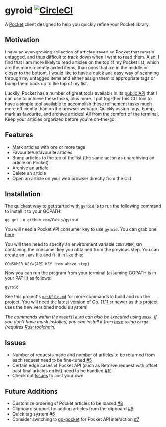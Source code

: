 # gyroid [![CircleCI](https://circleci.com/gh/Coteh/gyroid.svg?style=shield)](https://circleci.com/gh/Coteh/gyroid)

A [Pocket](https://getpocket.com/) client designed to help you quickly refine your Pocket library.

## Motivation

I have an ever-growing collection of articles saved on Pocket that remain untagged, and thus difficult to track down when I want to read them. Also, I find that I am more likely to read articles on the top of my Pocket list, which are the more recently added items, than ones that are in the middle or closer to the bottom. I would like to have a quick and easy way of scanning through my untagged items and either assign them to appropriate tags or bump them back up to the top of my list.

Luckily, Pocket has a number of great tools available in its [public API](https://getpocket.com/developer/docs/overview) that I can use to achieve these tasks, plus more. I put together this CLI tool to have a simple tool available to accomplish these refinement tasks much more efficiently than on the browser webapp. Quickly assign tags, bump, mark as favourite, and archive articles! All from the comfort of the terminal. Keep your articles organized before you're on-the-go.

## Features

- Mark articles with one or more tags
- Favourite/unfavourite articles
- Bump articles to the top of the list (the same action as unarchiving an article on Pocket)
- Archive an article
- Delete an article
- Open an article on your web browser directly from the CLI

## Installation

The quickest way to get started with `gyroid` is to run the following command to install it to your GOPATH:

```
go get -u github.com/Coteh/gyroid
```

You will need a Pocket API consumer key to use `gyroid`. You can grab one [here](https://getpocket.com/developer/apps/new).

You will then need to specify an environment variable `CONSUMER_KEY` containing the consumer key you obtained from the previous step. You can create an `.env` file and fill it in like this:

```
CONSUMER_KEY={API KEY from above step}
```

Now you can run the program from your terminal (assuming GOPATH is in your PATH) as follows:

```
gyroid
```

See this project's [`maskfile.md`](maskfile.md) for more commands to build and run the project. You will need the latest version of [Go](https://golang.org/). (1.11 or newer as this project uses the new versioned module system)

*The commands within the `maskfile.md` can also be executed using [`mask`](https://github.com/jakedeichert/mask). If you don't have mask installed, you can install it from [here](https://crates.io/crates/mask) using `cargo` (requires [Rust toolchain](https://rustup.rs/))*

## Issues
- Number of requests made and number of articles to be returned from each request need to be fine-tuned [#5](../../issues/5)
- Certain edge cases of Pocket API (such as Retrieve request with offset past final articles on list) need to be handled [#10](../../issues/10)
- Check out [Issues](../../issues) to post your own

## Future Additions
- Customize ordering of Pocket articles to be loaded [#8](../../issues/8)
- Clipboard support for adding articles from the clipboard [#9](../../issues/9)
- Quick tag system [#6](../../issues/6)
- Consider switching to [go-pocket](https://github.com/motemen/go-pocket) for Pocket API interaction [#7](../../issues/7)
